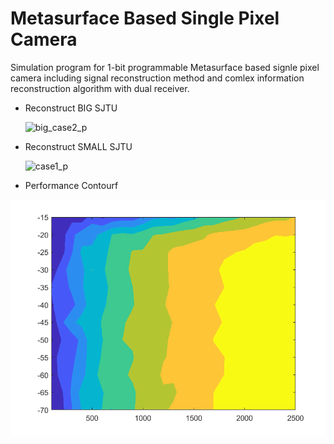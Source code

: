 # Metasurface Based Single Pixel Camera

Simulation program for 1-bit programmable Metasurface based signle pixel camera including signal reconstruction method and comlex information reconstruction algorithm with dual receiver.

* Reconstruct BIG SJTU

  ![big_case2_p](./SPC_res/大/big_case2_p.jpg)

* Reconstruct SMALL SJTU

  ![case1_p](./SPC_res/小/case1_p.jpg)

* Performance Contourf

![contourf](./SPC_res/contourf.png)
